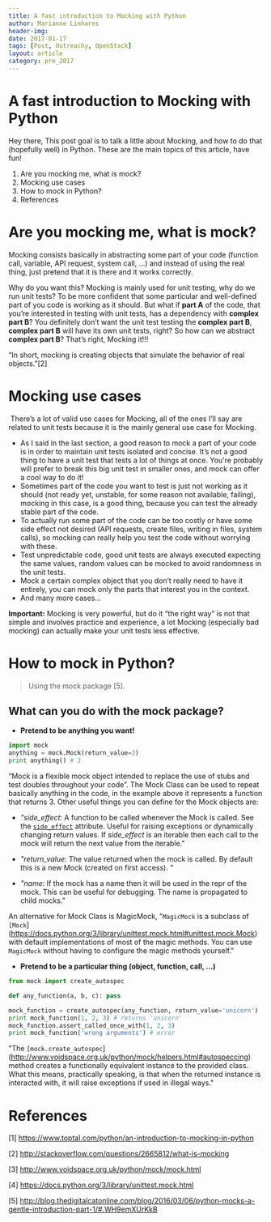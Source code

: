 ```yaml
---
title: A fast introduction to Mocking with Python
author: Marianne Linhares
header-img:
date: 2017-01-17
tags: [Post, Outreachy, OpenStack]
layout: article
category: pre_2017
---
```


# A fast introduction to Mocking with Python

Hey there, This post goal is to talk a little about Mocking, and how to do that (hopefully well) in Python. These are the main topics of this article, have fun!

  1. Are you mocking me, what is mock?
  2. Mocking use cases
  3. How to mock in Python?
  4. References

# Are you mocking me, what is mock?

Mocking consists basically in abstracting some part of your code (function call, variable, API request, system call, …) and instead of using the real thing, just pretend that it is there and it works correctly.

Why do you want this? Mocking is mainly used for unit testing, why do we run unit tests? To be more confident that some particular and well-defined part of you code is working as it should. But what if **part A** of the code, that you’re interested in testing with unit tests, has a dependency with **complex part B**? You definitely don’t want the unit test testing the **complex part B**, **complex part B** will have its own unit tests, right? So how can we abstract **complex part B**? That’s right, Mocking it!!!

“In short, mocking is creating objects that simulate the behavior of real objects.”[2]

# Mocking use cases

 There’s a lot of valid use cases for Mocking, all of the ones I’ll say are related to unit tests because it is the mainly general use case for Mocking.

  * As I said in the last section, a good reason to mock a part of your code is in order to maintain unit tests isolated and concise. It’s not a good thing to have a unit test that tests a lot of things at once. You're probably will prefer to break this big unit test in smaller ones, and mock can offer a cool way to do it!
  * Sometimes part of the code you want to test is just not working as it should (not ready yet, unstable, for some reason not available, failing), mocking in this case, is a good thing, because you can test the already stable part of the code.
  * To actually run some part of the code can be too costly or have some side effect not desired (API requests, create files, writing in files, system calls), so mocking can really help you test the code without worrying with these.
  * Test unpredictable code, good unit tests are always executed expecting the same values, random values can be mocked to avoid randomness in the unit tests.
  * Mock a certain complex object that you don’t really need to have it entirely, you can mock only the parts that interest you in the context.
  * And many more cases...

**Important:** Mocking is very powerful, but do it “the right way” is not that simple and involves practice and experience, a lot Mocking (especially bad mocking) can actually make your unit tests less effective.

# How to mock in Python?

> Using the mock package [5].

## What can you do with the mock package?

* **Pretend to be anything you want!**

```python
import mock
anything = mock.Mock(return_value=3)
print anything() # 3
```

“Mock is a flexible mock object intended to replace the use of stubs and test
doubles throughout your code”. The Mock Class can be used to repeat basically
anything in the code, in the example above it represents a function that returns
3. Other useful things you can define for the Mock objects are:

  * _"side_effect_: A function to be called whenever the Mock is called. See the [`side_effect`](https://docs.python.org/3/library/unittest.mock.html#unittest.mock.Mock.side_effect) attribute. Useful for raising exceptions or dynamically changing return values. If _side_effect_ is an iterable then each call to the mock will return the next value from the iterable."

  * _"return_value_: The value returned when the mock is called. By default this is a new Mock (created on first access). "

  * _"name_: If the mock has a name then it will be used in the repr of the mock. This can be useful for debugging. The name is propagated to child mocks."

An alternative for Mock Class is MagicMock, "`MagicMock` is a subclass of `[Mock`](https://docs.python.org/3/library/unittest.mock.html#unittest.mock.Mock) with default implementations of most of the magic methods. You can use `MagicMock` without having to configure the magic methods yourself."

  * **Pretend to be a particular thing (object, function, call, ...)**

```python
from mock import create_autospec

def any_function(a, b, c): pass

mock_function = create_autospec(any_function, return_value='unicorn')
print mock_function(1, 2, 3) # returns 'unicorn'
mock_function.assert_called_once_with(1, 2, 3)
print mock_function('wrong arguments') # error
```

"The `[mock.create_autospec`](http://www.voidspace.org.uk/python/mock/helpers.html#autospeccing) method creates a functionally equivalent instance to the provided class. What this means, practically speaking, is that when the returned instance is interacted with, it will raise exceptions if used in illegal ways."

# References

[1] https://www.toptal.com/python/an-introduction-to-mocking-in-python

[2] http://stackoverflow.com/questions/2665812/what-is-mocking

[3] http://www.voidspace.org.uk/python/mock/mock.html

[4] https://docs.python.org/3/library/unittest.mock.html

[5] http://blog.thedigitalcatonline.com/blog/2016/03/06/python-mocks-a-gentle-introduction-part-1/#.WH9emXUrKkB
